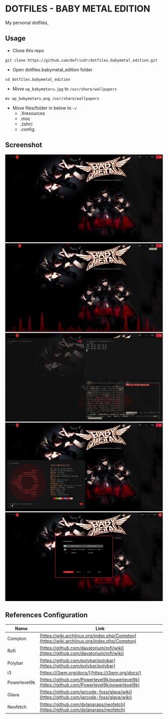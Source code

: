 # DOTFILES - BABY METAL EDITION

My personal dotfiles,

## Usage
* Clone this repo
```
git clone https://github.com/defrindr/dotfiles.babymetal_edition.git
```
* Open dotfiles.babymetal_edition folder
```
cd dotfiles.babymetal_edition
```
* Move ```wp_babymetaru.jpg``` to ```/usr/share/wallpapers```
```
mv wp_babymetaru.png /usr/share/wallpapers
``` 
* Move files/folder in below to ```~/``` 
  * .Xresources
  * .moc
  * .zshrc
  * .config

## Screenshot

![Screen Clean](screenshot/clear_screen.png)
![Glava](screenshot/glava.png)
![Multiple Terminal](screenshot/multiple_terminal.png)
![NeoFetch](screenshot/neofetch.png)
![Rofi](screenshot/rofi.jpg)


## References Configuration
| Name | Link |
| --------------- | ----------- |
| Compton | [https://wiki.archlinux.org/index.php/Compton](https://wiki.archlinux.org/index.php/Compton) |
| Rofi | [https://github.com/davatorium/rofi/wiki](https://github.com/davatorium/rofi/wiki) |
| Polybar | [https://github.com/polybar/polybar](https://github.com/polybar/polybar) |
| i3 | [https://i3wm.org/docs/](https://i3wm.org/docs/) |
| Powerlevel9k | [https://github.com/Powerlevel9k/powerlevel9k](https://github.com/Powerlevel9k/powerlevel9k) |
| Glava | [https://github.com/jarcode-foss/glava/wiki](https://github.com/jarcode-foss/glava/wiki) |
| Neofetch | [https://github.com/dylanaraps/neofetch](https://github.com/dylanaraps/neofetch) |


